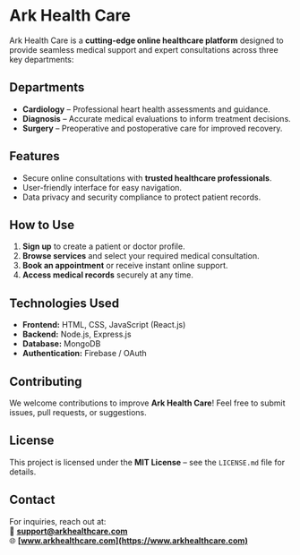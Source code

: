 # Ark Health Care  

Ark Health Care is a **cutting-edge online healthcare platform** designed to provide seamless medical support and expert consultations across three key departments:  

## Departments  
- **Cardiology** – Professional heart health assessments and guidance.  
- **Diagnosis** – Accurate medical evaluations to inform treatment decisions.  
- **Surgery** – Preoperative and postoperative care for improved recovery.  

## Features  
- Secure online consultations with **trusted healthcare professionals**.  
- User-friendly interface for easy navigation.  
- Data privacy and security compliance to protect patient records.  

## How to Use  
1. **Sign up** to create a patient or doctor profile.  
2. **Browse services** and select your required medical consultation.  
3. **Book an appointment** or receive instant online support.  
4. **Access medical records** securely at any time.  

## Technologies Used  
- **Frontend:** HTML, CSS, JavaScript (React.js)  
- **Backend:** Node.js, Express.js  
- **Database:** MongoDB  
- **Authentication:** Firebase / OAuth  

## Contributing  
We welcome contributions to improve **Ark Health Care**! Feel free to submit issues, pull requests, or suggestions.  

## License  
This project is licensed under the **MIT License** – see the `LICENSE.md` file for details.  

## Contact  
For inquiries, reach out at:  
📧 **support@arkhealthcare.com**  
🌐 **[www.arkhealthcare.com](https://www.arkhealthcare.com)**  
